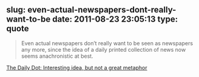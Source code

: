 slug: even-actual-newspapers-dont-really-want-to-be
date: 2011-08-23 23:05:13
type: quote
---

> Even actual newspapers don’t really want to be seen as newspapers any more, since the idea of a daily printed collection of news now seems anachronistic at best.

[The Daily Dot: Interesting idea, but not a great metaphor](http://gigaom.com/2011/08/23/the-daily-dot-interesting-idea-but-not-a-great-metaphor/)
